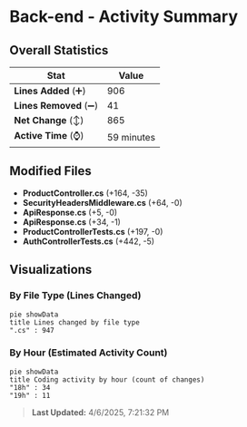 # Back-end - Activity Summary 

## Overall Statistics

| Stat                   | Value                                                             |
| ---------------------- | ----------------------------------------------------------------- |
| **Lines Added** (➕)   | 906                                          |
| **Lines Removed** (➖) | 41                                        |
| **Net Change** (↕)    | 865                |
| **Active Time** (⌚)   | 59 minutes |


## Modified Files
- **ProductController.cs** (+164, -35)
- **SecurityHeadersMiddleware.cs** (+64, -0)
- **ApiResponse.cs** (+5, -0)
- **ApiResponse.cs** (+34, -1)
- **ProductControllerTests.cs** (+197, -0)
- **AuthControllerTests.cs** (+442, -5)

## Visualizations

### By File Type (Lines Changed)

```mermaid
pie showData
title Lines changed by file type
".cs" : 947
```

### By Hour (Estimated Activity Count)

```mermaid
pie showData
title Coding activity by hour (count of changes)
"18h" : 34
"19h" : 11
```


> **Last Updated:** 4/6/2025, 7:21:32 PM